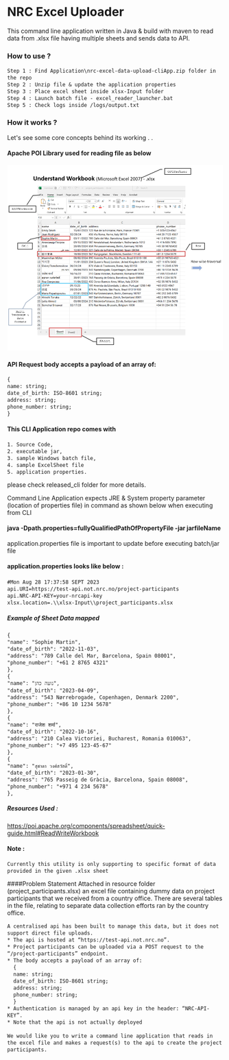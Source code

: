 # NRC Excel Uploader
This command line application written in Java & build with maven to 
read data from .xlsx file having multiple sheets and sends data to API.

### How to use ?
    Step 1 : Find Application\nrc-excel-data-upload-cliApp.zip folder in the repo
    Step 2 : Unzip file & update the application properties 
    Step 3 : Place excel sheet inside xlsx-Input folder
    Step 4 : Launch batch file - excel_reader_launcher.bat
    Step 5 : Check logs inside /logs/output.txt


### How it works ?
 Let's see some core concepts behind its working . .  
#### Apache POI Library used for reading file as below
![img_1.png](img_1.png)

#### API Request body accepts a payload of an array of:
    {
    name: string;
    date_of_birth: ISO-8601 string;
    address: string;
    phone_number: string;
    }
#### This CLI Application repo comes with 
    1. Source Code,
    2. executable jar,
    3. sample Windows batch file,
    4. sample ExcelSheet file 
    5. application properties.
please check released_cli folder for more details.

Command Line Application expects JRE & System property parameter (location of properties file) in command 
as shown below when executing from CLI
#### java -Dpath.properties=fullyQualifiedPathOfPropertyFile -jar jarfileName

application.properties file is important to update before executing batch/jar file

#### application.properties looks like below :
#### 
    #Mon Aug 28 17:37:58 SEPT 2023
    api.URI=https://test-api.not.nrc.no/project-participants
    api.NRC-API-KEY=your-nrcapi-key
    xlsx.location=.\\xlsx-Input\\project_participants.xlsx

##### Example of Sheet Data mapped
    {
    "name": "Sophie Martin",
    "date_of_birth": "2022-11-03",
    "address": "789 Calle del Mar, Barcelona, Spain 08001",
    "phone_number": "+61 2 8765 4321"
    },
    {
    "name": "נועה כהן",
    "date_of_birth": "2023-04-09",
    "address": "543 Nørrebrogade, Copenhagen, Denmark 2200",
    "phone_number": "+86 10 1234 5678"
    },
    {
    "name": "राजेश शर्मा",
    "date_of_birth": "2022-10-16",
    "address": "210 Calea Victoriei, Bucharest, Romania 010063",
    "phone_number": "+7 495 123-45-67"
    },
    {
    "name": "สุชาดา วงศ์สวัสดิ์",
    "date_of_birth": "2023-01-30",
    "address": "765 Passeig de Gràcia, Barcelona, Spain 08008",
    "phone_number": "+971 4 234 5678"
    },



##### Resources Used :
https://poi.apache.org/components/spreadsheet/quick-guide.html#ReadWriteWorkbook

#### Note :
    Currently this utility is only supporting to specific format of data provided in the given .xlsx sheet

####Problem Statement
    Attached in resource folder (project_participants.xlsx) an excel file containing dummy data on project participants that we received from a country office.
    There are several tables in the file, relating to separate data collection efforts ran by the country office.
    
    A centralised api has been built to manage this data, but it does not support direct file uploads.
    * The api is hosted at “https://test-api.not.nrc.no”.
    * Project participants can be uploaded via a POST request to the “/project-participants” endpoint.
    * The body accepts a payload of an array of:
      {
      name: string;
      date_of_birth: ISO-8601 string;
      address: string;
      phone_number: string;
      }
    * Authentication is managed by an api key in the header: “NRC-API-KEY”.
    * Note that the api is not actually deployed
    
    We would like you to write a command line application that reads in the excel file and makes a request(s) to the api to create the project participants.
